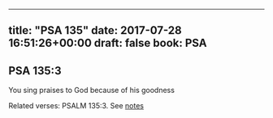 
---
title: "PSA 135"
date: 2017-07-28 16:51:26+00:00
draft: false
book: PSA
---

## PSA 135:3

You sing praises to God because of his goodness

Related verses: PSALM 135:3. See [notes](https://my.bible.com/notes/2689427038230274561)

